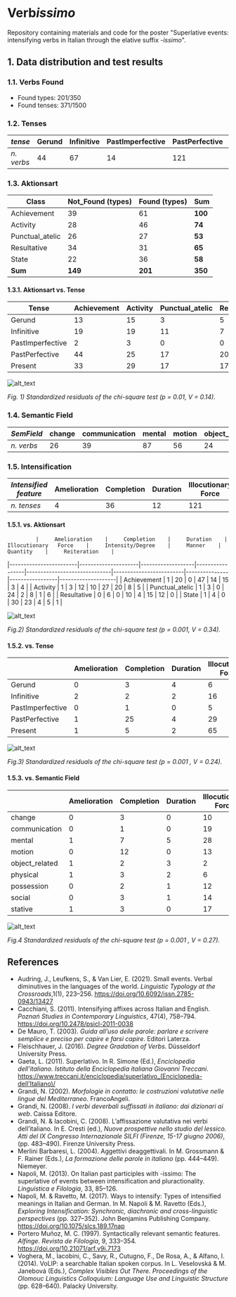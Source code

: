 # Verb*issimo*

Repository containing materials and code for the poster "Superlative events: intensifying verbs in Italian through the elative suffix -*issimo*".

## 1. Data distribution and test results

### 1.1. Verbs Found
* Found types: 201/350
* Found tenses: 371/1500

### 1.2. Tenses

|*tense*|Gerund|	Infinitive | PastImperfective |	PastPerfective |	Present|
|-------|------|-------------|------------------|----------------|---------|
|*n. verbs*|44|	67|	14	|121	|125|


### 1.3. Aktionsart

| Class | Not_Found (types) | Found (types)| **Sum**|
|-------|-------------------|--------------|--------|
| Achievement | 39 | 61 | **100** |
| Activity | 28 | 46 | **74** |
| Punctual_atelic | 26 | 27 | **53** |
| Resultative | 34 | 31 | **65** |
| State | 22 | 36 | **58** |
| **Sum** | **149** | **201** | **350** |

#### 1.3.1. Aktionsart vs. Tense


|Tense   | Achievement |	Activity | 	Punctual_atelic |	Resultative |	State |
|--------|-------------|-----------|------------------|-------------|-------|
| Gerund | 13 | 15 | 3 | 5 | 8 |
| Infinitive | 19 | 19 | 11 | 7 | 11 |
| PastImperfective | 2 | 3 | 0 | 0 | 9 |
| PastPerfective | 44 | 25 | 17 | 20 | 15 |
| Present | 33 | 29 | 17 | 17 | 29 |

![alt_text](Pictures/TensevsAkt.png)

*Fig. 1) Standardized residuals of the chi-square test (p = 0.01, V = 0.14).*

### 1.4. Semantic Field

| *SemField* | change | communication | mental | motion | object_related | physical | possession | social | stative |
|----------|--------|---------------|--------|--------|----------------|----------|------------|--------|---------|
| *n. verbs* | 26     | 39            | 87     | 56     | 24             | 28       | 27         | 31     | 32      |

### 1.5. Intensification

|*Intensified feature*|Amelioration|Completion|Duration|Illocutionary Force|Intensity/Degree|Manner|Quantity|Reiteration|
|----------|-------|-------|-------|-------|-------|-------|-------|-------|
| *n. tenses*|4|36|12|121|70|62|29|16|

#### 1.5.1. vs. Aktionsart

             |     Amelioration    |     Completion    |     Duration    |     Illocutionary   Force    |     Intensity/Degree    |     Manner    |     Quantity    |     Reiteration    |
|------------------------|---------------------|-------------------|-----------------|------------------------------|-------------------------|---------------|-----------------|--------------------|
|     Achievement        |     1               |     20            |     0           |     47                       |     14                  |     15        |     3           |     4              |
|     Activity           |     1               |     3             |     12          |     10                       |     27                  |     20        |     8           |     5              |
|     Punctual_atelic    |     1               |     3             |     0           |     24                       |     2                   |     8         |     1           |     6              |
|     Resultative        |     0               |     6             |     0           |     10                       |     4                   |     15        |     12          |     0              |
|     State              |     1               |     4             |     0           |     30                       |     23                  |     4         |     5           |     1              |

![alt_text](Pictures/IntensvAkt.png)

*Fig.2) Standardized residuals of the chi-square test (p = 0.001, V = 0.34).*

#### 1.5.2. vs. Tense

|                         |     Amelioration    |     Completion    |     Duration    |     Illocutionary   Force    |     Intensity/Degree    |     Manner    |     Quantity    |     Reiteration    |
|-------------------------|---------------------|-------------------|-----------------|------------------------------|-------------------------|---------------|-----------------|--------------------|
|     Gerund              |     0               |     3             |     4           |     6                        |     12                  |     15        |     3           |     1              |
|     Infinitive          |     2               |     2             |     2           |     16                       |     8                   |     5         |     7           |     4              |
|     PastImperfective    |     0               |     1             |     0           |     5                        |     6                   |     2         |     0           |     0              |
|     PastPerfective      |     1               |     25            |     4           |     29                       |     25                  |     15        |     16          |     6              |
|     Present             |     1               |     5             |     2           |     65                       |     19                  |     25        |     3           |     5              |

![alt_text](Pictures/IntensvTense.png)

*Fig.3) Standardized residuals of the chi-square test (p = 0.001 , V = 0.24).*

#### 1.5.3. vs. Semantic Field

|                       |     Amelioration    |     Completion    |     Duration    |     Illocutionary   Force    |     Intensity/Degree    |     Manner    |     Quantity    |     Reiteration    |
|-----------------------|---------------------|-------------------|-----------------|------------------------------|-------------------------|---------------|-----------------|--------------------|
|     change            |     0               |     3             |     0           |     10                       |     3                   |     5         |     5           |     0              |
|     communication     |     0               |     1             |     0           |     19                       |     4                   |     3         |     3           |     9              |
|     mental            |     1               |     7             |     5           |     28                       |     34                  |     8         |     3           |     1              |
|     motion            |     0               |     12            |     0           |     13                       |     5                   |     19        |     4           |     3              |
|     object_related    |     1               |     2             |     3           |     2                        |     3                   |     1         |     11          |     1              |
|     physical          |     1               |     3             |     2           |     6                        |     9                   |     7         |     0           |     0              |
|     possession        |     0               |     2             |     1           |     12                       |     0                   |     10        |     1           |     1              |
|     social            |     0               |     3             |     1           |     14                       |     8                   |     4         |     0           |     1              |
|     stative           |     1               |     3             |     0           |     17                       |     4                   |     5         |     2           |     0              |



![alt_text](Pictures/IntensvSem.png)

*Fig.4 Standardized residuals of the chi-square test (p = 0.001 , V = 0.27).*



## References

* Audring, J., Leufkens, S., & Van Lier, E. (2021). Small events. Verbal diminutives in the languages of the world. *Linguistic Typology at the Crossroads*,1(1), 223–256. https://doi.org/10.6092/issn.2785-0943/13427
* Cacchiani, S. (2011). Intensifying affixes across Italian and English. *Poznań Studies in Contemporary Linguistics*, 47(4), 758–794. https://doi.org/10.2478/psicl-2011-0038
* De Mauro, T. (2003). *Guida all’uso delle parole: parlare e scrivere semplice e preciso per capire e farsi capire*. Editori Laterza.
* Fleischhauer, J. (2016). *Degree Gradation of Verbs*. Düsseldorf University Press.
* Gaeta, L. (2011). Superlativo. In R. Simone (Ed.), *Enciclopedia dell’italiano. Istituto della Enciclopedia italiana Giovanni Treccani*. https://www.treccani.it/enciclopedia/superlativo_(Enciclopedia-dell'Italiano)/
* Grandi, N. (2002). *Morfologie in contatto: le costruzioni valutative nelle lingue del Mediterraneo*. FrancoAngeli.
* Grandi, N. (2008). *I verbi deverbali suffissati in italiano: dai dizionari ai web*. Caissa Editore.
* Grandi, N. & Iacobini, C. (2008). L’affissazione valutativa nei verbi dell’italiano. In E. Cresti (ed.), *Nuove prospettive nello studio del lessico. Atti del IX Congresso Internazionale SILFI (Firenze, 15-17 giugno 2006)*, (pp. 483–490). Firenze University Press.
* Merlini Barbaresi, L. (2004). Aggettivi deaggettivali. In M. Grossmann & F. Rainer (Eds.), *La formazione delle parole in italiano* (pp. 444–449). Niemeyer.
* Napoli, M. (2013). On Italian past participles with -issimo: The superlative of events between intensification and pluractionality. *Linguistica e Filologia*, 33, 85–126.
* Napoli, M. & Ravetto, M. (2017). Ways to intensify: Types of intensified meanings in Italian and German. In M. Napoli & M. Ravetto (Eds.), *Exploring Intensification: Synchronic, diachronic and cross-linguistic perspectives* (pp. 327–352). John Benjamins Publishing Company. https://doi.org/10.1075/slcs.189.17nap
* Portero Muñoz, M. C. (1997). Syntactically relevant semantic features. *Alfinge. Revista de Filología*, 9, 333–354. https://doi.org/10.21071/arf.v9i.7173
* Voghera, M., Iacobini, C., Savy, R., Cutugno, F., De Rosa, A., & Alfano, I. (2014). VoLIP: a searchable Italian spoken corpus. In L. Veselovská & M. Janebová (Eds.), *Complex Visibles Out There. Proceedings of the Olomouc Linguistics Colloquium: Language Use and Linguistic Structure* (pp. 628–640). Palacký University.
